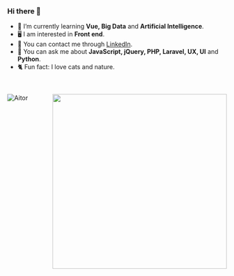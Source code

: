 ### Hi there 👋

- 📗 I’m currently learning **Vue, Big Data** and **Artificial Intelligence**.
- 🖥️ I am interested in **Front end**.
- 📱 You can contact me through <a href="https://es.linkedin.com/in/aitortrillod%C3%ADaz">LinkedIn</a>.
- 📩 You can ask me about **JavaScript, jQuery, PHP, Laravel, UX, UI** and **Python**.
- 🐈 Fun fact: I love cats and nature.


<br>
<br>
<img src="https://github-readme-stats.vercel.app/api?username=aitor-TD&show_icons=true&theme=vue-dark" alt="Aitor"/>
<img width="400px" align="right" src="[https://cdn.tomondre.com/this-is-fine.jpg](https://media.giphy.com/media/jfhvoCAESf2mQiJ642/giphy.gif?cid=ecf05e47atmut3vv9cc7fk33rhghz96dbwn7j2yrc6b6wkcp&rid=giphy.gif&ct=g)" />
